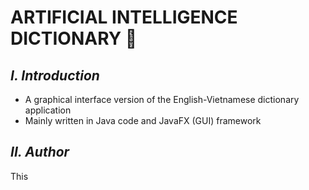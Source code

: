  # **ARTIFICIAL INTELLIGENCE DICTIONARY 🧠**
  
## ***I. Introduction***
 + A graphical interface version of the English-Vietnamese dictionary application
 + Mainly written in Java code and JavaFX (GUI) framework
## ***II. Author***
 This
